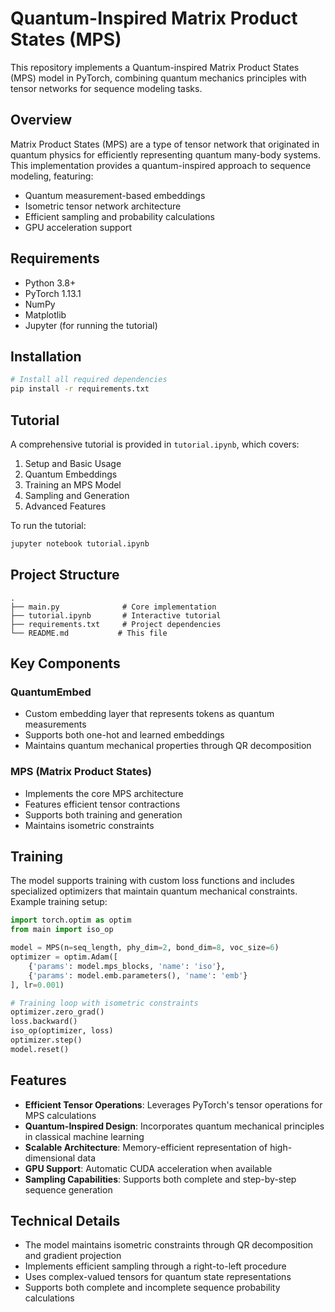 # Quantum-Inspired Matrix Product States (MPS)

This repository implements a Quantum-inspired Matrix Product States (MPS) model in PyTorch, combining quantum mechanics principles with tensor networks for sequence modeling tasks.

## Overview

Matrix Product States (MPS) are a type of tensor network that originated in quantum physics for efficiently representing quantum many-body systems. This implementation provides a quantum-inspired approach to sequence modeling, featuring:

- Quantum measurement-based embeddings
- Isometric tensor network architecture
- Efficient sampling and probability calculations
- GPU acceleration support

## Requirements

- Python 3.8+
- PyTorch 1.13.1
- NumPy
- Matplotlib
- Jupyter (for running the tutorial)

## Installation

```bash
# Install all required dependencies
pip install -r requirements.txt

```

## Tutorial

A comprehensive tutorial is provided in `tutorial.ipynb`, which covers:
1. Setup and Basic Usage
2. Quantum Embeddings
3. Training an MPS Model
4. Sampling and Generation
5. Advanced Features

To run the tutorial:

```bash
jupyter notebook tutorial.ipynb
```

## Project Structure

```
.
├── main.py              # Core implementation
├── tutorial.ipynb       # Interactive tutorial
├── requirements.txt     # Project dependencies
└── README.md           # This file
```

## Key Components

### QuantumEmbed
- Custom embedding layer that represents tokens as quantum measurements
- Supports both one-hot and learned embeddings
- Maintains quantum mechanical properties through QR decomposition

### MPS (Matrix Product States)
- Implements the core MPS architecture
- Features efficient tensor contractions
- Supports both training and generation
- Maintains isometric constraints

## Training

The model supports training with custom loss functions and includes specialized optimizers that maintain quantum mechanical constraints. Example training setup:

```python
import torch.optim as optim
from main import iso_op

model = MPS(n=seq_length, phy_dim=2, bond_dim=8, voc_size=6)
optimizer = optim.Adam([
    {'params': model.mps_blocks, 'name': 'iso'},
    {'params': model.emb.parameters(), 'name': 'emb'}
], lr=0.001)

# Training loop with isometric constraints
optimizer.zero_grad()
loss.backward()
iso_op(optimizer, loss)
optimizer.step()
model.reset()
```

## Features

- **Efficient Tensor Operations**: Leverages PyTorch's tensor operations for MPS calculations
- **Quantum-Inspired Design**: Incorporates quantum mechanical principles in classical machine learning
- **Scalable Architecture**: Memory-efficient representation of high-dimensional data
- **GPU Support**: Automatic CUDA acceleration when available
- **Sampling Capabilities**: Supports both complete and step-by-step sequence generation

## Technical Details

- The model maintains isometric constraints through QR decomposition and gradient projection
- Implements efficient sampling through a right-to-left procedure
- Uses complex-valued tensors for quantum state representations
- Supports both complete and incomplete sequence probability calculations
